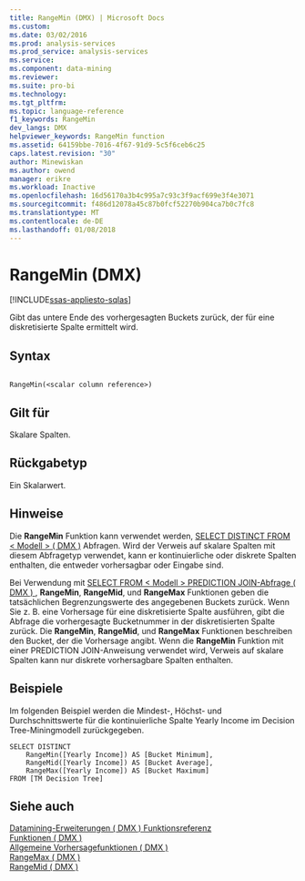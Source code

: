 ```yaml
---
title: RangeMin (DMX) | Microsoft Docs
ms.custom: 
ms.date: 03/02/2016
ms.prod: analysis-services
ms.prod_service: analysis-services
ms.service: 
ms.component: data-mining
ms.reviewer: 
ms.suite: pro-bi
ms.technology: 
ms.tgt_pltfrm: 
ms.topic: language-reference
f1_keywords: RangeMin
dev_langs: DMX
helpviewer_keywords: RangeMin function
ms.assetid: 64159bbe-7016-4f67-91d9-5c5f6ceb6c25
caps.latest.revision: "30"
author: Minewiskan
ms.author: owend
manager: erikre
ms.workload: Inactive
ms.openlocfilehash: 16d56170a3b4c995a7c93c3f9acf699e3f4e3071
ms.sourcegitcommit: f486d12078a45c87b0fcf52270b904ca7b0c7fc8
ms.translationtype: MT
ms.contentlocale: de-DE
ms.lasthandoff: 01/08/2018
---
```

# <a name="rangemin-dmx"></a>RangeMin (DMX)
[!INCLUDE[ssas-appliesto-sqlas](../includes/ssas-appliesto-sqlas.md)]

  Gibt das untere Ende des vorhergesagten Buckets zurück, der für eine diskretisierte Spalte ermittelt wird.  
  
## <a name="syntax"></a>Syntax  
  
```  
  
RangeMin(<scalar column reference>)  
```  
  
## <a name="applies-to"></a>Gilt für  
 Skalare Spalten.  
  
## <a name="return-type"></a>Rückgabetyp  
 Ein Skalarwert.  
  
## <a name="remarks"></a>Hinweise  
 Die **RangeMin** Funktion kann verwendet werden, [SELECT DISTINCT FROM &#60; Modell &#62; &#40; DMX &#41;](../dmx/select-distinct-from-model-dmx.md) Abfragen. Wird der Verweis auf skalare Spalten mit diesem Abfragetyp verwendet, kann er kontinuierliche oder diskrete Spalten enthalten, die entweder vorhersagbar oder Eingabe sind.  
  
 Bei Verwendung mit [SELECT FROM &#60; Modell &#62; PREDICTION JOIN-Abfrage &#40; DMX &#41; ](../dmx/select-from-model-prediction-join-dmx.md), **RangeMin**, **RangeMid**, und **RangeMax** Funktionen geben die tatsächlichen Begrenzungswerte des angegebenen Buckets zurück. Wenn Sie z. B. eine Vorhersage für eine diskretisierte Spalte ausführen, gibt die Abfrage die vorhergesagte Bucketnummer in der diskretisierten Spalte zurück. Die **RangeMin**, **RangeMid**, und **RangeMax** Funktionen beschreiben den Bucket, der die Vorhersage angibt. Wenn die **RangeMin** Funktion mit einer PREDICTION JOIN-Anweisung verwendet wird, Verweis auf skalare Spalten kann nur diskrete vorhersagbare Spalten enthalten.  
  
## <a name="examples"></a>Beispiele  
 Im folgenden Beispiel werden die Mindest-, Höchst- und Durchschnittswerte für die kontinuierliche Spalte Yearly Income im Decision Tree-Miningmodell zurückgegeben.  
  
```  
SELECT DISTINCT   
    RangeMin([Yearly Income]) AS [Bucket Minimum],  
    RangeMid([Yearly Income]) AS [Bucket Average],   
    RangeMax([Yearly Income]) AS [Bucket Maximum]  
FROM [TM Decision Tree]  
```  
  
## <a name="see-also"></a>Siehe auch  
 [Datamining-Erweiterungen &#40; DMX &#41; Funktionsreferenz](../dmx/data-mining-extensions-dmx-function-reference.md)   
 [Funktionen &#40; DMX &#41;](../dmx/functions-dmx.md)   
 [Allgemeine Vorhersagefunktionen &#40; DMX &#41;](../dmx/general-prediction-functions-dmx.md)   
 [RangeMax &#40; DMX &#41;](../dmx/rangemax-dmx.md)   
 [RangeMid &#40; DMX &#41;](../dmx/rangemid-dmx.md)  
  
  
